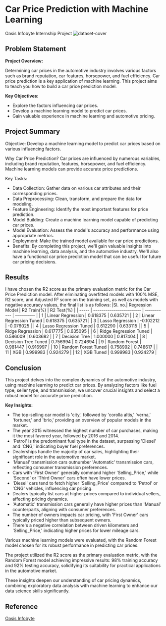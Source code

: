 # Car Price Prediction with Machine Learning
Oasis Infobyte Internship Project
![dataset-cover](https://github.com/Apurbaananya/oibsip_task3/assets/142817867/f8551d65-1feb-4e25-b7c9-7031581e2fc7)

## Problem Statement

**Project Overview:**

Determining car prices in the automotive industry involves various factors such as brand reputation, car features, horsepower, and fuel efficiency. Car price prediction is a key application of machine learning. This project aims to teach you how to build a car price prediction model.

**Key Objectives:**

- Explore the factors influencing car prices.
- Develop a machine learning model to predict car prices.
- Gain valuable experience in machine learning and automotive pricing.

## Project Summary

Objective: Develop a machine learning model to predict car prices based on various influencing factors.

Why Car Price Prediction? Car prices are influenced by numerous variables, including brand reputation, features, horsepower, and fuel efficiency. Machine learning models can provide accurate price predictions.

Key Tasks:

- Data Collection: Gather data on various car attributes and their corresponding prices.
- Data Preprocessing: Clean, transform, and prepare the data for modeling.
- Feature Engineering: Identify the most important features for price prediction.
- Model Building: Create a machine learning model capable of predicting car prices.
- Model Evaluation: Assess the model's accuracy and performance using appropriate metrics.
- Deployment: Make the trained model available for car price predictions.
- Benefits: By completing this project, we'll gain valuable insights into machine learning, data analysis, and the automotive industry. We'll also have a functional car price prediction model that can be useful for future car pricing decisions.

## Results

I have chosen the R2 score as the primary evaluation metric for the Car Price Prediction model. After eliminating overfitted models with 100% MSE, R2 score, and Adjusted R² score on the training set, as well as models with negative accuracy values, the final list is as follows:
|Sl. no.| Regression Model         | R2 Train(%) | R2 Test(%) |
| ----- | ------------------------ | ----------- | ---------- |
|   1   | Linear Regression        | 0.618375    | 0.635721   |
|   2   | Linear Regression Tuned  | 0.618375    | 0.635721   |
|   3   | Lasso Regression         | -0.102212	 | -0.076025  |
|   4   | Lasso Regression Tuned   | 0.612290    | 0.633115   |
|   5   | Ridge Regression         | 0.617775    | 0.635095   |
|   6   | Ridge Regression Tuned   | 0.586009    | 0.603682   |
|   7   | Decision Tree            | 1.000000    | 0.817404   |
|   8   | Decision Tree Tuned      | 0.756994    | 0.724694   |
|   9   | Random Forest            | 0.981447    | 0.916997   |
|  10   | Random Forest Tuned      | 0.758992    | 0.748617   |
|  11   | XGB                      | 0.999983    | 0.924279   |
|  12   | XGB Tuned                | 0.999983    | 0.924279   |

## Conclusion

This project delves into the complex dynamics of the automotive industry, using machine learning to predict car prices. By analyzing factors like fuel type, seller type, and transmission, we uncover crucial insights and select a robust model for accurate price prediction.

**Key Insights:**

- The top-selling car model is 'city,' followed by 'corolla altis,' 'verna,' 'fortuner,' and 'brio,' providing an overview of popular models in the market.
- The year 2015 witnessed the highest number of car purchases, making it the most favored year, followed by 2016 and 2014.
- 'Petrol' is the predominant fuel type in the dataset, surpassing 'Diesel' and 'CNG,' indicating buyer fuel preferences.
- Dealerships handle the majority of car sales, highlighting their significant role in the automotive market.
- 'Manual' transmission cars outnumber 'Automatic' transmission cars, reflecting consumer transmission preferences.
- Cars with 'First Owner' generally command higher 'Selling_Price,' while 'Second' or 'Third Owner' cars often have lower prices.
- 'Diesel' cars tend to fetch higher 'Selling_Price' compared to 'Petrol' or 'CNG' vehicles, influencing car pricing.
- Dealers typically list cars at higher prices compared to individual sellers, affecting pricing dynamics.
- 'Automatic' transmission cars generally have higher prices than 'Manual' counterparts, aligning with consumer preferences.
- The number of owners impacts car pricing, with 'First Owner' cars typically priced higher than subsequent owners.
- There's a negative correlation between driven kilometers and 'Selling_Price,' indicating higher prices for lower mileage cars.

Various machine learning models were evaluated, with the Random Forest model chosen for its robust performance in predicting car prices.

The project utilized the R2 score as the primary evaluation metric, with the Random Forest model achieving impressive results: 98% training accuracy and 92% testing accuracy, solidifying its suitability for practical applications in the automotive market.

These insights deepen our understanding of car pricing dynamics, combining exploratory data analysis with machine learning to enhance our data science skills significantly.


## Reference
[Oasis Infobyte](https://oasisinfobyte.com/)
